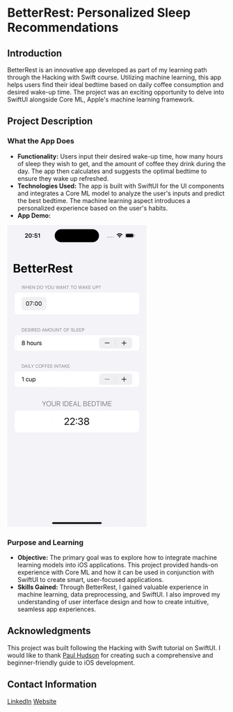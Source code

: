 # BetterRest: Personalized Sleep Recommendations

## Introduction

BetterRest is an innovative app developed as part of my learning path through the Hacking with Swift course. Utilizing machine learning, this app helps users find their ideal bedtime based on daily coffee consumption and desired wake-up time. The project was an exciting opportunity to delve into SwiftUI alongside Core ML, Apple's machine learning framework.

## Project Description

### What the App Does

- **Functionality:** Users input their desired wake-up time, how many hours of sleep they wish to get, and the amount of coffee they drink during the day. The app then calculates and suggests the optimal bedtime to ensure they wake up refreshed.
- **Technologies Used:** The app is built with SwiftUI for the UI components and integrates a Core ML model to analyze the user's inputs and predict the best bedtime. The machine learning aspect introduces a personalized experience based on the user's habits.
- **App Demo:**
<img src="https://github.com/Masoud-Safari/BetterRest/blob/3dba030432a8129a5bb730f4dbc17fd795bbd601/BetterRest-screen-recording.gif" width="320">

### Purpose and Learning

- **Objective:** The primary goal was to explore how to integrate machine learning models into iOS applications. This project provided hands-on experience with Core ML and how it can be used in conjunction with SwiftUI to create smart, user-focused applications.
- **Skills Gained:** Through BetterRest, I gained valuable experience in machine learning, data preprocessing, and SwiftUI. I also improved my understanding of user interface design and how to create intuitive, seamless app experiences.

## Acknowledgments

This project was built following the Hacking with Swift tutorial on SwiftUI. I would like to thank [Paul Hudson](https://www.hackingwithswift.com) for creating such a comprehensive and beginner-friendly guide to iOS development.

## Contact Information

[LinkedIn](https://www.linkedin.com/in/masoud-safari/)
[Website](https://masoudsafari.com)
